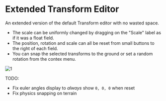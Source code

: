 # Extended Transform Editor

An extended version of the default Transform editor with no wasted space.

- The scale can be uniformly changed by dragging on the "Scale" label as if it was a float field.
- The position, rotation and scale can all be reset from small buttons to the right of each field.
- You can snap the selected transforms to the ground or set a random rotation from the contex menu.

![1](https://i.imgur.com/7mQTC00.gif)

TODO:
- Fix euler angles display to *always* show `0, 0, 0` when reset
- Fix physics snapping on terrain
